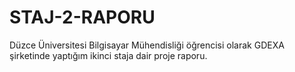# STAJ-2-RAPORU
Düzce Üniversitesi Bilgisayar Mühendisliği öğrencisi olarak GDEXA şirketinde yaptığım ikinci staja dair proje raporu.
